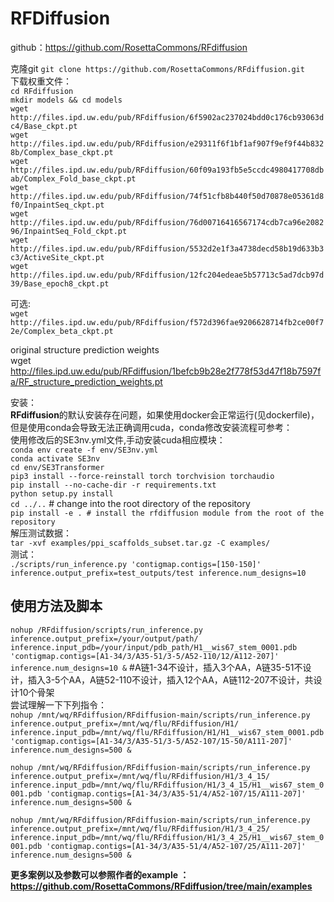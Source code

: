 # RFDiffusion  

github：https://github.com/RosettaCommons/RFdiffusion  

克隆git 
`git clone https://github.com/RosettaCommons/RFdiffusion.git`  
下载权重文件：  
`cd RFdiffusion`  
`mkdir models && cd models`  
`wget http://files.ipd.uw.edu/pub/RFdiffusion/6f5902ac237024bdd0c176cb93063dc4/Base_ckpt.pt`  
`wget http://files.ipd.uw.edu/pub/RFdiffusion/e29311f6f1bf1af907f9ef9f44b8328b/Complex_base_ckpt.pt`  
`wget http://files.ipd.uw.edu/pub/RFdiffusion/60f09a193fb5e5ccdc4980417708dbab/Complex_Fold_base_ckpt.pt`  
`wget http://files.ipd.uw.edu/pub/RFdiffusion/74f51cfb8b440f50d70878e05361d8f0/InpaintSeq_ckpt.pt`  
`wget http://files.ipd.uw.edu/pub/RFdiffusion/76d00716416567174cdb7ca96e208296/InpaintSeq_Fold_ckpt.pt`  
`wget http://files.ipd.uw.edu/pub/RFdiffusion/5532d2e1f3a4738decd58b19d633b3c3/ActiveSite_ckpt.pt`  
`wget http://files.ipd.uw.edu/pub/RFdiffusion/12fc204edeae5b57713c5ad7dcb97d39/Base_epoch8_ckpt.pt`  

可选:  
`wget http://files.ipd.uw.edu/pub/RFdiffusion/f572d396fae9206628714fb2ce00f72e/Complex_beta_ckpt.pt`  

original structure prediction weights  
wget http://files.ipd.uw.edu/pub/RFdiffusion/1befcb9b28e2f778f53d47f18b7597fa/RF_structure_prediction_weights.pt

安装：  
**RFdiffusion**的默认安装存在问题，如果使用docker会正常运行(见dockerfile)，但是使用conda会导致无法正确调用cuda，conda修改安装流程可参考：  
使用修改后的SE3nv.yml文件,手动安装cuda相应模块：  
`conda env create -f env/SE3nv.yml`  
`conda activate SE3nv`  
`cd env/SE3Transformer`  
`pip3 install --force-reinstall torch torchvision torchaudio`  
`pip install --no-cache-dir -r requirements.txt`  
`python setup.py install`  
`cd ../..` # change into the root directory of the repository  
`pip install -e . # install the rfdiffusion module from the root of the repository`  
解压测试数据：  
`tar -xvf examples/ppi_scaffolds_subset.tar.gz -C examples/`  
测试：  
`./scripts/run_inference.py 'contigmap.contigs=[150-150]' inference.output_prefix=test_outputs/test inference.num_designs=10`

## 使用方法及脚本  

`nohup /RFdiffusion/scripts/run_inference.py inference.output_prefix=/your/output/path/ inference.input_pdb=/your/input/pdb_path/H1__wis67_stem_0001.pdb 'contigmap.contigs=[A1-34/3/A35-51/3-5/A52-110/12/A112-207]' inference.num_designs=10 &` #A链1-34不设计，插入3个AA，A链35-51不设计，插入3-5个AA，A链52-110不设计，插入12个AA，A链112-207不设计，共设计10个骨架  
尝试理解一下下列指令：  
`nohup /mnt/wq/RFdiffusion/RFdiffusion-main/scripts/run_inference.py inference.output_prefix=/mnt/wq/flu/RFdiffusion/H1/ inference.input_pdb=/mnt/wq/flu/RFdiffusion/H1/H1__wis67_stem_0001.pdb 'contigmap.contigs=[A1-34/3/A35-51/3-5/A52-107/15-50/A111-207]' inference.num_designs=500 &`  

`nohup /mnt/wq/RFdiffusion/RFdiffusion-main/scripts/run_inference.py inference.output_prefix=/mnt/wq/flu/RFdiffusion/H1/3_4_15/ inference.input_pdb=/mnt/wq/flu/RFdiffusion/H1/3_4_15/H1__wis67_stem_0001.pdb 'contigmap.contigs=[A1-34/3/A35-51/4/A52-107/15/A111-207]' inference.num_designs=500 &`  

`nohup /mnt/wq/RFdiffusion/RFdiffusion-main/scripts/run_inference.py inference.output_prefix=/mnt/wq/flu/RFdiffusion/H1/3_4_25/ inference.input_pdb=/mnt/wq/flu/RFdiffusion/H1/3_4_25/H1__wis67_stem_0001.pdb 'contigmap.contigs=[A1-34/3/A35-51/4/A52-107/25/A111-207]' inference.num_designs=500 &`  


**更多案例以及参数可以参照作者的example ：https://github.com/RosettaCommons/RFdiffusion/tree/main/examples**  











